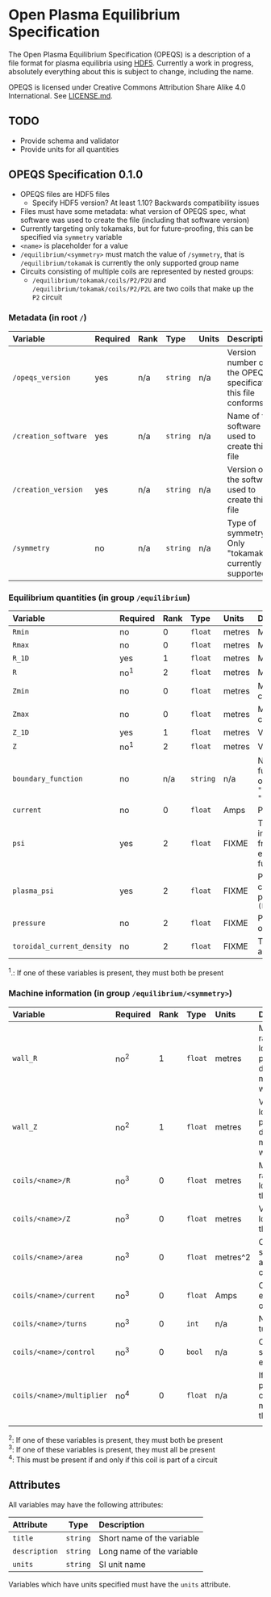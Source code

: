 # Open Plasma Equilibrium Specification

The Open Plasma Equilibrium Specification (OPEQS) is a description of
a file format for plasma equilibria using [HDF5][hdf5]. Currently a
work in progress, absolutely everything about this is subject to
change, including the name.

OPEQS is licensed under Creative Commons Attribution Share Alike 4.0
International. See [LICENSE.md](LICENSE.md).

## TODO

- Provide schema and validator
- Provide units for all quantities

## OPEQS Specification 0.1.0

- OPEQS files are HDF5 files
    - Specify HDF5 version? At least 1.10? Backwards compatibility
      issues
- Files must have some metadata: what version of OPEQS spec, what
  software was used to create the file (including that software
  version)
- Currently targeting only tokamaks, but for future-proofing, this can
  be specified via `symmetry` variable
- `<name>` is placeholder for a value
- `/equilibrium/<symmetry>` must match the value of `/symmetry`, that
  is `/equilibrium/tokamak` is currently the only supported group name
- Circuits consisting of multiple coils are represented by nested
  groups:
  - `/equilibrium/tokamak/coils/P2/P2U` and
    `/equilibrium/tokamak/coils/P2/P2L` are two coils that make up the
    `P2` circuit

### Metadata (in root `/`)

| Variable             | Required | Rank | Type     | Units | Description                                                     |
|:---------------------|:---------|------|:---------|:------|:----------------------------------------------------------------|
| `/opeqs_version`     | yes      | n/a  | `string` | n/a   | Version number of the OPEQS specification this file conforms to |
| `/creation_software` | yes      | n/a  | `string` | n/a   | Name of the software used to create this file                   |
| `/creation_version`  | yes      | n/a  | `string` | n/a   | Version of the software used to create this file                |
| `/symmetry`          | no       | n/a  | `string` | n/a   | Type of symmetry. Only "tokamak" is currently supported         |

### Equilibrium quantities (in group `/equilibrium`)

| Variable                   | Required       | Rank | Type     | Units  | Description                                                                                           |
|:---------------------------|:---------------|------|:---------|:-------|:------------------------------------------------------------------------------------------------------|
| `Rmin`                     | no             | 0    | `float`  | metres | Minimum major radius                                                                                  |
| `Rmax`                     | no             | 0    | `float`  | metres | Maximum major radius                                                                                  |
| `R_1D`                     | yes            | 1    | `float`  | metres | Major radius                                                                                          |
| `R`                        | no<sup>1</sup> | 2    | `float`  | metres | Major radius                                                                                          |
| `Zmin`                     | no             | 0    | `float`  | metres | Minimum vertical coordinate                                                                           |
| `Zmax`                     | no             | 0    | `float`  | metres | Maximum vertical coordinate                                                                           |
| `Z_1D`                     | yes            | 1    | `float`  | metres | Vertical coordinate                                                                                   |
| `Z`                        | no<sup>1</sup> | 2    | `float`  | metres | Vertical coordinate                                                                                   |
| `boundary_function`        | no             | n/a  | `string` | n/a    | Name of boundary function to apply. One of `["fixedBoundary", "freeBoundary", "freeBoundaryHagenow"]` |
| `current`                  | no             | 0    | `float`  | Amps   | Plasma current                                                                                        |
| `psi`                      | yes            | 2    | `float`  | FIXME  | Total poloidal flux, including contribution from plasma and external coils as a function of `(R, Z)`  |
| `plasma_psi`               | yes            | 2    | `float`  | FIXME  | Poloidal flux, just contribution from plasma, as a function of `(R, Z)`                               |
| `pressure`                 | no             | 2    | `float`  | FIXME  | Pressure as a function of `(R, Z)`                                                                    |
| `toroidal_current_density` | no             | 2    | `float`  | FIXME  | Toroidal current density as a function of `(R, Z)`                                                    |

<sup>1</sup>.: If one of these variables is present, they must both be present

### Machine information (in group `/equilibrium/<symmetry>`)

| Variable                  | Required       | Rank | Type    | Units    | Description                                                      |
|:--------------------------|:---------------|------|:--------|:---------|:-----------------------------------------------------------------|
| `wall_R`                  | no<sup>2</sup> | 1    | `float` | metres   | Major radius locations of points defining the machine wall       |
| `wall_Z`                  | no<sup>2</sup> | 1    | `float` | metres   | Vertical locations of points defining the machine wall           |
| `coils/<name>/R`          | no<sup>3</sup> | 0    | `float` | metres   | Major radius location of the coil                                |
| `coils/<name>/Z`          | no<sup>3</sup> | 0    | `float` | metres   | Vertical location of the coil                                    |
| `coils/<name>/area`       | no<sup>3</sup> | 0    | `float` | metres^2 | Cross-sectional area of the coil                                 |
| `coils/<name>/current`    | no<sup>3</sup> | 0    | `float` | Amps     | Current in each turn of the coil                                 |
| `coils/<name>/turns`      | no<sup>3</sup> | 0    | `int`   | n/a      | Number of turns in coil                                          |
| `coils/<name>/control`    | no<sup>3</sup> | 0    | `bool`  | n/a      | Control system is enabled                                        |
| `coils/<name>/multiplier` | no<sup>4</sup> | 0    | `float` | n/a      | If this coil is part of a circuit, the multiplier of the current |
|                           |                |      |         |          |                                                                  |

<sup>2</sup>: If one of these variables is present, they must both be
present  
<sup>3</sup>: If one of these variables is present, they must all be
present  
<sup>4</sup>: This must be present if and only if this coil is part of a circuit

## Attributes

All variables may have the following attributes:

| Attribute     | Type     | Description                |
|:--------------|----------|:---------------------------|
| `title`       | `string` | Short name of the variable |
| `description` | `string` | Long name of the variable  |
| `units`       | `string` | SI unit name               |

Variables which have units specified must have the `units` attribute.


[hdf5]: https://www.hdfgroup.org/
